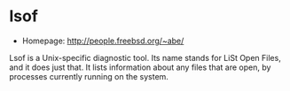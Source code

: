 # lsof

* Homepage: http://people.freebsd.org/~abe/

Lsof is a Unix-specific diagnostic tool.  Its name stands
 for LiSt Open Files, and it does just that.  It lists
 information about any files that are open, by processes
 currently running on the system.
